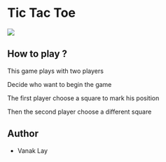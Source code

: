 # Tic Tac Toe 
![](https://cdn3.vectorstock.com/i/1000x1000/49/82/doodle-tic-tac-toe-game-vector-4774982.jpg)

## How to play ?
This game plays with two players

Decide who want to begin the game

The first player choose a square to mark his position

Then the second player choose a different square

## Author
* Vanak Lay
